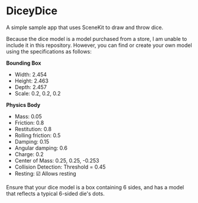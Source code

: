 # DiceyDice

A simple sample app that uses SceneKit to draw and throw dice.

Because the dice model is a model purchased from a store, I am unable to include it in this repository.
However, you can find or create your own model using the specifications as follows:

**Bounding Box**
- Width: 2.454
- Height: 2.463
- Depth: 2.457
- Scale: 0.2, 0.2, 0.2

**Physics Body**
- Mass: 0.05
- Friction: 0.8
- Restitution: 0.8
- Rolling friction: 0.5
- Damping: 0.15
- Angular damping: 0.6
- Charge: 0.2
- Center of Mass: 0.25, 0.25, -0.253
- Collision Detection: Threshold = 0.45
- Resting: ☑️ Allows resting

Ensure that your dice model is a box containing 6 sides, and has a model that reflects a typical 6-sided die's dots.

